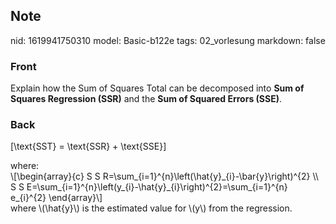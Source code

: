 ## Note
nid: 1619941750310
model: Basic-b122e
tags: 02_vorlesung
markdown: false

### Front
Explain how the Sum of Squares Total can be decomposed into <b>Sum
of Squares Regression (SSR)</b> and the <b>Sum of Squared Errors
(SSE)</b>.

### Back
\[\text{SST} = \text{SSR} + \text{SSE}\]
<div>
  where:
</div>
<div>
  \[\begin{array}{c} S S
  R=\sum_{i=1}^{n}\left(\hat{y}_{i}-\bar{y}\right)^{2} \\ S S
  E=\sum_{i=1}^{n}\left(y_{i}-\hat{y}_{i}\right)^{2}=\sum_{i=1}^{n}
  e_{i}^{2} \end{array}\]
</div>
<div>
  where \(\hat{y}\) is the estimated value for \(y\) from the
  regression.
</div>
